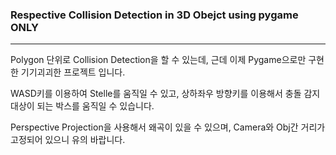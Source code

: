 <h3> Respective Collision Detection in 3D Obejct using pygame ONLY</h3>
<hr>
<div>
  <p> Polygon 단위로 Collision Detection을 할 수 있는데, 근데 이제 Pygame으로만 구현한 기기괴괴한 프로젝트 입니다.</p>
  <p> WASD키를 이용하여 Stelle를 움직일 수 있고, 상하좌우 방향키를 이용해서 충돌 감지 대상이 되는 박스를 움직일 수 있습니다.</p>
  <div>
  <p> Perspective Projection을 사용해서 왜곡이 있을 수 있으며, Camera와 Obj간 거리가 고정되어 있으니 유의 바랍니다.</p>
</div>
